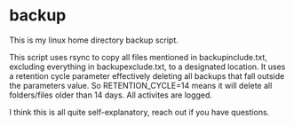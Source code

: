 # backup
This is my linux home directory backup script.

This script uses rsync to copy all files mentioned in backupinclude.txt,
excluding everything in backupexclude.txt, to a designated location.
It uses a retention cycle parameter effectively deleting all backups that
fall outside the parameters value. So RETENTION_CYCLE=14 means it will
delete all folders/files older than 14 days. All activites are logged.

I think this is all quite self-explanatory, reach out if you have questions.
